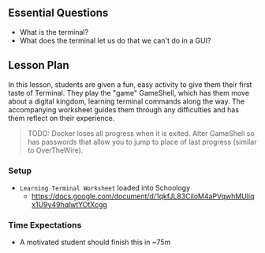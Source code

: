## Essential Questions

- What is the terminal?
- What does the terminal let us do that we can't do in a GUI?

## Lesson Plan

In this lesson, students are given a fun, easy activity to give them their first
taste of Terminal. They play the "game" GameShell, which has them move about a
digital kingdom, learning terminal commands along the way. The accompanying
worksheet guides them through any difficulties and has them reflect on their
experience.

> TODO: Docker loses all progress when it is exited. Alter GameShell so has passwords
  that allow you to jump to place of last progress (similar to OverTheWire).

### Setup

- `Learning Terminal Worksheet` loaded into Schoology
    - https://docs.google.com/document/d/1qkfJL83CiloM4aPVqwhMUliqx1U9y49hqlwtYOtXcgg

### Time Expectations

- A motivated student should finish this in ~75m
